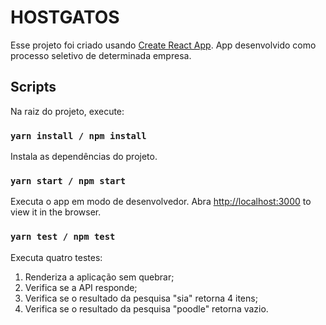 # HOSTGATOS

Esse projeto foi criado usando [Create React App](https://github.com/facebook/create-react-app).
App desenvolvido como processo seletivo de determinada empresa.

## Scripts

Na raiz do projeto, execute:

### `yarn install / npm install`

Instala as dependências do projeto.

### `yarn start / npm start`

Executa o app em modo de desenvolvedor.
Abra [http://localhost:3000](http://localhost:3000) to view it in the browser.

### `yarn test / npm test`

Executa quatro testes:
1. Renderiza a aplicação sem quebrar;
2. Verifica se a API responde;
3. Verifica se o resultado da pesquisa "sia" retorna 4 itens;
4. Verifica se o resultado da pesquisa "poodle" retorna vazio.